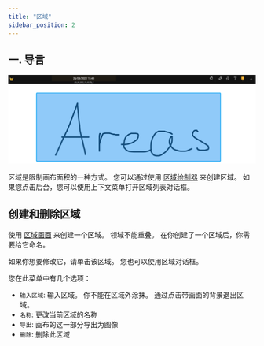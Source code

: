 ```yaml
---
title: "区域"
sidebar_position: 2
---
```


## 一. 导言

![区域](area.png)

区域是限制画布面积的一种方式。 您可以通过使用 [区域绘制器](tools/area.md) 来创建区域。 如果您点击后台，您可以使用上下文菜单打开区域列表对话框。

## 创建和删除区域

使用 [区域画面](tools/area.md) 来创建一个区域。 领域不能重叠。 在你创建了一个区域后，你需要给它命名。

如果你想要修改它，请单击该区域。 您也可以使用区域对话框。

您在此菜单中有几个选项：

* `输入区域`: 输入区域。 你不能在区域外涂抹。 通过点击带画面的背景退出区域。
* `名称`: 更改当前区域的名称
* `导出`: 画布的这一部分导出为图像
* `删除`: 删除此区域
